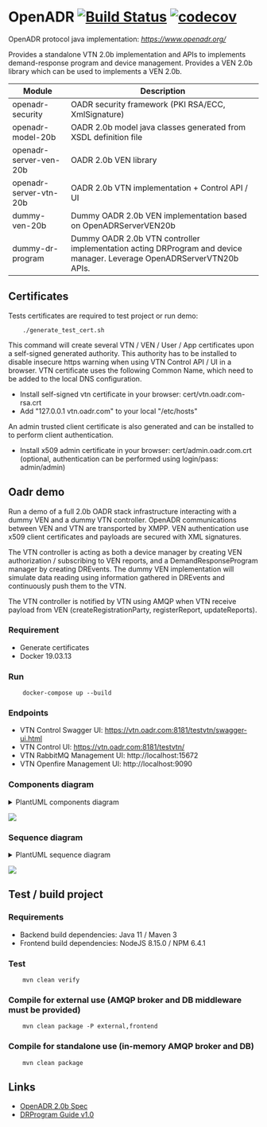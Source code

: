 # OpenADR  [![Build Status](https://travis-ci.org/avob/OpenADR.svg?branch=master)](https://travis-ci.org/avob/OpenADR)  [![codecov](https://codecov.io/gh/avob/OpenADR/branch/master/graph/badge.svg)](https://codecov.io/gh/avob/OpenADR)


OpenADR protocol java implementation: *https://www.openadr.org/*

Provides a standalone VTN 2.0b implementation and APIs to implements demand-response program and device management.
Provides a VEN 2.0b library which can be used to implements a VEN 2.0b.



Module | Description
------------- | ------------- 
openadr-security | OADR security framework (PKI RSA/ECC, XmlSignature)
openadr-model-20b | OADR 2.0b model java classes generated from XSDL definition file
openadr-server-ven-20b | OADR 2.0b VEN library
openadr-server-vtn-20b | OADR 2.0b VTN implementation + Control API / UI
dummy-ven-20b | Dummy OADR 2.0b VEN implementation based on OpenADRServerVEN20b
dummy-dr-program | Dummy OADR 2.0b VTN controller implementation acting DRProgram and device manager. Leverage OpenADRServerVTN20b APIs.


## Certificates

Tests certificates are required to test project or run demo:
```shell
	./generate_test_cert.sh
```

This command will create several VTN / VEN / User / App certificates upon a self-signed generated authority. This authority has to be installed to disable insecure https warning when using VTN Control API / UI in a browser. VTN certificate uses the following Common Name, which need to be added to the local DNS configuration.

- Install self-signed vtn certificate in your browser: cert/vtn.oadr.com-rsa.crt
- Add "127.0.0.1 vtn.oadr.com" to your local "/etc/hosts"

 An admin trusted client certificate is also generated and can be installed to to perform client authentication.

- Install x509 admin certificate in your browser: cert/admin.oadr.com.crt (optional, authentication can be performed using login/pass: admin/admin)

## Oadr demo

Run a demo of a full 2.0b OADR stack infrastructure interacting with a dummy VEN and a dummy VTN controller. OpenADR communications between VEN and VTN are transported by XMPP. VEN authentication use x509 client certificates and payloads are secured with XML signatures.

The VTN controller is acting as both a device manager by creating VEN authorization / subscribing to VEN reports, and a DemandResponseProgram manager by creating DREvents. The dummy VEN implementation will simulate data reading using information gathered in DREvents and continuously push them to the VTN. 

The VTN controller is notified by VTN using AMQP when VTN receive payload from VEN (createRegistrationParty, registerReport, updateReports).

### Requirement

- Generate certificates
- Docker 19.03.13

### Run

```shell
	docker-compose up --build
```

### Endpoints

- VTN Control Swagger UI: https://vtn.oadr.com:8181/testvtn/swagger-ui.html
- VTN Control UI: https://vtn.oadr.com:8181/testvtn/
- VTN RabbitMQ Management UI: http://localhost:15672
- VTN Openfire Management UI: http://localhost:9090

### Components diagram

<details>
	<summary>PlantUML components diagram</summary>
	```
	@startuml demo_component_diagram

	package "Demand / Production" {
	    rectangle "dummy-ven20b" as dummyVen #FFF
	}

	package "OADR Provider" {
	    rectangle "vtn20b" as vtn #FFF
	    database postgres
	    node rabbitmq
	    node openfire
	}

	package "DemandResponseProgram" {
	    rectangle "dummy-drprogram" as dummyDRProgram #FFF
	}


	vtn <-up-> openfire #line:red;line.bold;text:red  : OADR(XMPP)
	openfire -> vtn #green;line.bold;text:green : AUTH(HTTP)
	vtn -down-> rabbitmq #blue;line.bold;text:blue   : DATA(AMQP)
	dummyVen <--> vtn #green;line.bold;text:green : OADR(HTTP)
	dummyVen <-> openfire #line:red;line.bold;text:red  : OADR(XMPP)
	openfire -> postgres #black;line.dotted;text:black
	vtn -> postgres #black;line.dotted;text:black
	rabbitmq -down-> vtn #green;line.bold;text:green : AUTH(HTTP)
	dummyDRProgram -up-> vtn #green;line.bold;text:green : DATA(HTTP)
	dummyDRProgram <-- rabbitmq #blue;line.bold;text:blue   : DATA(AMQP)

	@enduml
	```

</details>

![](demo_component_diagram.png)

### Sequence diagram

<details>
	<summary>PlantUML sequence diagram</summary>
	```
	@startuml demo_sequence_diagram

	participant "dummy-ven20b" as dummyVen #FFF
	participant "vtn20b" as vtn #FFF
	participant "dummy-drprogram" as dummyDRProgram #FFF

	group Device provisionning
	dummyDRProgram -[#green]> vtn: Creates MarketContext / VEN
	dummyDRProgram -[#green]> vtn: Enrolls VEN to MarketContext
	end 

	group Device registration
	dummyVen -[#red]> vtn: Creates registration party
	vtn -[#blue]> dummyDRProgram: Notify registration



	dummyVen -[#red]> vtn: Registers reports
	vtn -[#blue]> dummyDRProgram: Notify register reports
	dummyDRProgram-[#green]> vtn: Subscribes reports
	vtn -[#red]> dummyVen: Creates reports subscription
	end

	group Normal workflow
	group DRProgram
	dummyDRProgram -[#green]> vtn: Creates DREvents in MarketContext
	dummyVen <[#red]- vtn: Send DREvents
	end
	group Data reading
	dummyVen -[#black]-> dummyVen: Simulate data readings\n based on received DREvents
	dummyVen -[#red]> vtn: Updates reports
	vtn -[#blue]> dummyDRProgram: Notify data update
	end

	end

	@enduml
	```
</details>

![](demo_sequence_diagram.png)


## Test / build project

### Requirements
- Backend build dependencies: Java 11 / Maven 3
- Frontend build dependencies: NodeJS 8.15.0 / NPM 6.4.1

### Test

```shell
	mvn clean verify
```

### Compile for external use (AMQP broker and DB middleware must be provided)

```shell
	mvn clean package -P external,frontend 
```

### Compile for standalone use (in-memory AMQP broker and DB)

```shell
	mvn clean package
```

## Links

- [OpenADR 2.0b Spec](https://cimug.ucaiug.org/Projects/CIM-OpenADR/Shared%20Documents/Source%20Documents/OpenADR%20Alliance/OpenADR_2_0b_Profile_Specification_v1.0.pdf)
- [DRProgram Guide v1.0](https://www.openadr.org/assets/openadr_drprogramguide_v1.0.pdf)

